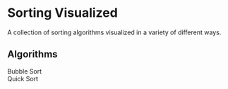 # Sorting Visualized

A collection of sorting algorithms visualized in a variety of different ways.

## Algorithms

Bubble Sort <br />
Quick Sort


